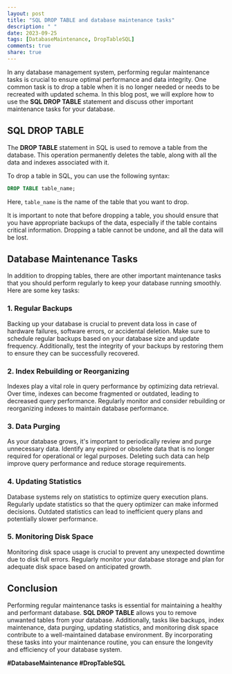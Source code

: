 ```yaml
---
layout: post
title: "SQL DROP TABLE and database maintenance tasks"
description: " "
date: 2023-09-25
tags: [DatabaseMaintenance, DropTableSQL]
comments: true
share: true
---
```


In any database management system, performing regular maintenance tasks is crucial to ensure optimal performance and data integrity. One common task is to drop a table when it is no longer needed or needs to be recreated with updated schema. In this blog post, we will explore how to use the **SQL DROP TABLE** statement and discuss other important maintenance tasks for your database.

## SQL DROP TABLE

The **DROP TABLE** statement in SQL is used to remove a table from the database. This operation permanently deletes the table, along with all the data and indexes associated with it. 

To drop a table in SQL, you can use the following syntax:

```sql
DROP TABLE table_name;
```

Here, `table_name` is the name of the table that you want to drop. 

It is important to note that before dropping a table, you should ensure that you have appropriate backups of the data, especially if the table contains critical information. Dropping a table cannot be undone, and all the data will be lost.

## Database Maintenance Tasks

In addition to dropping tables, there are other important maintenance tasks that you should perform regularly to keep your database running smoothly. Here are some key tasks:

### 1. Regular Backups

Backing up your database is crucial to prevent data loss in case of hardware failures, software errors, or accidental deletion. Make sure to schedule regular backups based on your database size and update frequency. Additionally, test the integrity of your backups by restoring them to ensure they can be successfully recovered.

### 2. Index Rebuilding or Reorganizing

Indexes play a vital role in query performance by optimizing data retrieval. Over time, indexes can become fragmented or outdated, leading to decreased query performance. Regularly monitor and consider rebuilding or reorganizing indexes to maintain database performance.

### 3. Data Purging

As your database grows, it's important to periodically review and purge unnecessary data. Identify any expired or obsolete data that is no longer required for operational or legal purposes. Deleting such data can help improve query performance and reduce storage requirements.

### 4. Updating Statistics

Database systems rely on statistics to optimize query execution plans. Regularly update statistics so that the query optimizer can make informed decisions. Outdated statistics can lead to inefficient query plans and potentially slower performance.

### 5. Monitoring Disk Space

Monitoring disk space usage is crucial to prevent any unexpected downtime due to disk full errors. Regularly monitor your database storage and plan for adequate disk space based on anticipated growth.

## Conclusion

Performing regular maintenance tasks is essential for maintaining a healthy and performant database. **SQL DROP TABLE** allows you to remove unwanted tables from your database. Additionally, tasks like backups, index maintenance, data purging, updating statistics, and monitoring disk space contribute to a well-maintained database environment. By incorporating these tasks into your maintenance routine, you can ensure the longevity and efficiency of your database system.

**#DatabaseMaintenance #DropTableSQL**